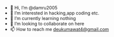- 👋 Hi, I’m @damru2005
- 👀 I’m interested in hacking,app coding etc.
- 🌱 I’m currently learning nothing
- 💞️ I’m looking to collaborate on here
- 📫 How to reach me deukumawat4@gmail.com

<!---
damru2005/damru2005 is a ✨ special ✨ repository because its `README.md` (this file) appears on your GitHub profile.
You can click the Preview link to take a look at your changes.
--->
